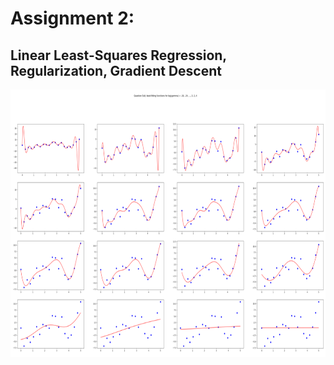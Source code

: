 # Assignment 2:
## Linear Least-Squares Regression, Regularization, Gradient Descent
<img src="./img/varying_regularization_for_19_basis_functions.png" alt="varying_regularization_for_19_basis_functions" data-canonical-src="./img/varying_regularization_for_19_basis_functions.png" height="428" />
